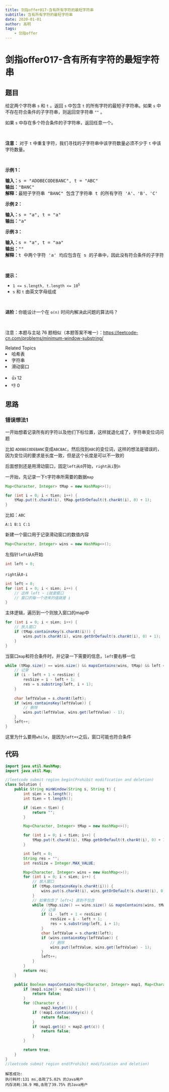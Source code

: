 ```yaml
---
title: 剑指offer017-含有所有字符的最短字符串
subtitle: 含有所有字符的最短字符串
date: 2020-01-01
author: 高明
tags:
	- 剑指offer
---
```




# 剑指offer017-含有所有字符的最短字符串

## 题目

<p>给定两个字符串 <code>s</code> 和&nbsp;<code>t</code> 。返回 <code>s</code> 中包含&nbsp;<code>t</code>&nbsp;的所有字符的最短子字符串。如果 <code>s</code> 中不存在符合条件的子字符串，则返回空字符串 <code>&quot;&quot;</code> 。</p>

<p>如果 <code>s</code> 中存在多个符合条件的子字符串，返回任意一个。</p>

<p>&nbsp;</p>

<p><strong>注意： </strong>对于 <code>t</code> 中重复字符，我们寻找的子字符串中该字符数量必须不少于 <code>t</code> 中该字符数量。</p>

<p>&nbsp;</p>

<p><strong>示例 1：</strong></p>

<pre>
<strong>输入：</strong>s = &quot;ADOBECODEBANC&quot;, t = &quot;ABC&quot;
<strong>输出：</strong>&quot;BANC&quot; 
<strong>解释：</strong>最短子字符串 &quot;BANC&quot; 包含了字符串 t 的所有字符 &#39;A&#39;、&#39;B&#39;、&#39;C&#39;</pre>

<p><strong>示例 2：</strong></p>

<pre>
<strong>输入：</strong>s = &quot;a&quot;, t = &quot;a&quot;
<strong>输出：</strong>&quot;a&quot;
</pre>

<p><strong>示例 3：</strong></p>

<pre>
<strong>输入：</strong>s = &quot;a&quot;, t = &quot;aa&quot;
<strong>输出：</strong>&quot;&quot;
<strong>解释：</strong>t 中两个字符 &#39;a&#39; 均应包含在 s 的子串中，因此没有符合条件的子字符串，返回空字符串。</pre>

<p>&nbsp;</p>

<p><strong>提示：</strong></p>

<ul>
	<li><code>1 &lt;= s.length, t.length &lt;= 10<sup>5</sup></code></li>
	<li><code>s</code> 和 <code>t</code> 由英文字母组成</li>
</ul>

<p>&nbsp;</p>

<p><strong>进阶：</strong>你能设计一个在 <code>o(n)</code> 时间内解决此问题的算法吗？</p>

<p>&nbsp;</p>

<p><meta charset="UTF-8" />注意：本题与主站 76&nbsp;题相似（本题答案不唯一）：<a href="https://leetcode-cn.com/problems/minimum-window-substring/">https://leetcode-cn.com/problems/minimum-window-substring/</a></p>
<div><div>Related Topics</div><div><li>哈希表</li><li>字符串</li><li>滑动窗口</li></div></div><br><div><li>👍 12</li><li>👎 0</li></div>

## 思路

### 错误想法1

一开始想着记录所有的字符以及他们下标位置，这样就退化成了，字符串变位词问题

比如 `ADOBECODEBANC`变成`ABCBAC`，然后找到`ABC`的变位词，这样的想法是错误的，因为变位词的要求是长度一致，但是这个长度是可以不一致的

后面想到还是用滑动窗口，固定`left`从`0`开始，`right`从`i`到`n`

一开始，先记录一下`t`字符串所需要的数据`map`

```java
Map<Character, Integer> tMap = new HashMap<>();

for (int i = 0; i < tLen; i++) {
    tMap.put(t.charAt(i), tMap.getOrDefault(t.charAt(i), 0) + 1);
}
```

比如：`ABC`

```
A:1 B:1 C:1
```

新建一个窗口用于记录滑动窗口的数值内容

```java
Map<Character, Integer> wins = new HashMap<>();
```

左指针`left`从`0`开始

```java
int left = 0;
```

`right`从`0-i`

```java
int left = 0;
for (int i = 0; i < sLen; i++) {
    // 这样 left ~ i就是窗口
    // 窗口的每一个进来的值就是 i
}
```

主体逻辑，遍历到一个则放入窗口的map中

```java
for (int i = 0; i < sLen; i++) {
    // 放入窗口
    if (tMap.containsKey(s.charAt(i))) {
        wins.put(s.charAt(i), wins.getOrDefault(s.charAt(i), 0) + 1);
    }
}
```

当窗口`map`和符合条件时，并记录一下需要的信息，`left`要右移一位

```java
while (tMap.size() == wins.size() && mapsContains(wins, tMap) && left <= i) {
    // 记录
    if (i - left + 1 < resSize) {
        resSize = i - left + 1;
        res = s.substring(left, i + 1);
    }
    
    char leftValue = s.charAt(left);
    if (wins.containsKey(leftValue)) {
        // 删除
        wins.put(leftValue, wins.get(leftValue) - 1);
    }
    left++;
}
```

这里为什么要用`while`，是因为`left++`之后，窗口可能也符合条件

## 代码

```java
import java.util.HashMap;
import java.util.Map;

//leetcode submit region begin(Prohibit modification and deletion)
class Solution {
    public String minWindow(String s, String t) {
        int sLen = s.length();
        int tLen = t.length();

        if (sLen < tLen) {
            return "";
        }

        Map<Character, Integer> tMap = new HashMap<>();

        for (int i = 0; i < tLen; i++) {
            tMap.put(t.charAt(i), tMap.getOrDefault(t.charAt(i), 0) + 1);
        }

        int left = 0;
        String res = "";
        int resSize = Integer.MAX_VALUE;

        Map<Character, Integer> wins = new HashMap<>();
        for (int i = 0; i < sLen; i++) {
            // 放入窗口
            if (tMap.containsKey(s.charAt(i))) {
                wins.put(s.charAt(i), wins.getOrDefault(s.charAt(i), 0) + 1);
            }
            // 如果包含了 left+1 直到不包含
            while (tMap.size() == wins.size() && mapsContains(wins, tMap) && left <= i) {
                // 记录
                if (i - left + 1 < resSize) {
                    resSize = i - left + 1;
                    res = s.substring(left, i + 1);
                }
                char leftValue = s.charAt(left);
                if (wins.containsKey(leftValue)) {
                    // 删除
                    wins.put(leftValue, wins.get(leftValue) - 1);
                }
                left++;
            }
        }
        return res;
    }

    public Boolean mapsContains(Map<Character, Integer> map1, Map<Character, Integer> map2) {
        if (map1.size() < map2.size()) {
            return false;
        }
        for (Character c :
                map2.keySet()) {
            if (!map1.containsKey(c)) {
                return false;
            }
            if (map1.get(c) < map2.get(c)) {
                return false;
            }
        }

        return true;
    }
}
//leetcode submit region end(Prohibit modification and deletion)

```

```
解答成功:
执行耗时:131 ms,击败了5.02% 的Java用户
内存消耗:38.9 MB,击败了39.75% 的Java用户
```

